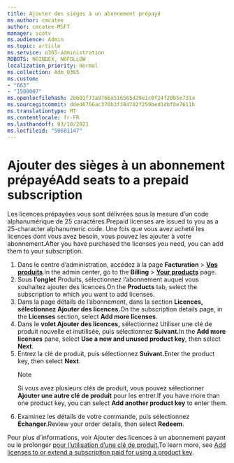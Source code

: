 ```yaml
---
title: Ajouter des sièges à un abonnement prépayé
ms.author: cmcatee
author: cmcatee-MSFT
manager: scotv
ms.audience: Admin
ms.topic: article
ms.service: o365-administration
ROBOTS: NOINDEX, NOFOLLOW
localization_priority: Normal
ms.collection: Adm_O365
ms.custom:
- "663"
- "1500007"
ms.openlocfilehash: 28601f73a9766a516565d29e1c0f24f20b5e731a
ms.sourcegitcommit: dde46756ac370b3f384702f259bed1dbf8e7611b
ms.translationtype: MT
ms.contentlocale: fr-FR
ms.lasthandoff: 03/10/2021
ms.locfileid: "50601147"
---
```

# <a name="add-seats-to-a-prepaid-subscription"></a><span data-ttu-id="ed0ec-102">Ajouter des sièges à un abonnement prépayé</span><span class="sxs-lookup"><span data-stu-id="ed0ec-102">Add seats to a prepaid subscription</span></span>

<span data-ttu-id="ed0ec-103">Les licences prépayées vous sont délivrées sous la mesure d’un code alphanumérique de 25 caractères.</span><span class="sxs-lookup"><span data-stu-id="ed0ec-103">Prepaid licenses are issued to you as a 25-character alphanumeric code.</span></span> <span data-ttu-id="ed0ec-104">Une fois que vous avez acheté les licences dont vous avez besoin, vous pouvez les ajouter à votre abonnement.</span><span class="sxs-lookup"><span data-stu-id="ed0ec-104">After you have purchased the licenses you need, you can add them to your subscription.</span></span>

1. <span data-ttu-id="ed0ec-105">Dans le centre d’administration, accédez à la page **Facturation** > **[Vos produits](https://go.microsoft.com/fwlink/p/?linkid=842054)**.</span><span class="sxs-lookup"><span data-stu-id="ed0ec-105">In the admin center, go to the **Billing** > **[Your products](https://go.microsoft.com/fwlink/p/?linkid=842054)** page.</span></span>
2. <span data-ttu-id="ed0ec-106">Sous **l’onglet** Produits, sélectionnez l’abonnement auquel vous souhaitez ajouter des licences.</span><span class="sxs-lookup"><span data-stu-id="ed0ec-106">On the **Products** tab, select the subscription to which you want to add licenses.</span></span>
3. <span data-ttu-id="ed0ec-107">Dans la page détails de l’abonnement, dans la section **Licences,** **sélectionnez Ajouter des licences.**</span><span class="sxs-lookup"><span data-stu-id="ed0ec-107">On the subscription details page, in the **Licenses** section, select **Add more licenses**.</span></span>
4. <span data-ttu-id="ed0ec-108">Dans le **volet Ajouter des licences,** sélectionnez Utiliser une clé de produit nouvelle et inutilisée, puis sélectionnez **Suivant.**</span><span class="sxs-lookup"><span data-stu-id="ed0ec-108">In the **Add more licenses** pane, select **Use a new and unused product key**, then select **Next**.</span></span>
5. <span data-ttu-id="ed0ec-109">Entrez la clé de produit, puis sélectionnez **Suivant.**</span><span class="sxs-lookup"><span data-stu-id="ed0ec-109">Enter the product key, then select **Next**.</span></span>
    > [!NOTE]
    > <span data-ttu-id="ed0ec-110">Si vous avez plusieurs clés de produit, vous pouvez sélectionner **Ajouter une autre clé de produit** pour les entrer.</span><span class="sxs-lookup"><span data-stu-id="ed0ec-110">If you have more than one product key, you can select **Add another product key** to enter them.</span></span>
6. <span data-ttu-id="ed0ec-111">Examinez les détails de votre commande, puis sélectionnez **Échanger.**</span><span class="sxs-lookup"><span data-stu-id="ed0ec-111">Review your order details, then select **Redeem**.</span></span>

<span data-ttu-id="ed0ec-112">Pour plus d’informations, voir Ajouter des licences à un abonnement payant ou le prolonger [pour l’utilisation d’une clé de produit.](https://docs.microsoft.com/microsoft-365/commerce/licenses/add-licenses-using-product-key)</span><span class="sxs-lookup"><span data-stu-id="ed0ec-112">To learn more, see [Add licenses to or extend a subscription paid for using a product key](https://docs.microsoft.com/microsoft-365/commerce/licenses/add-licenses-using-product-key).</span></span>